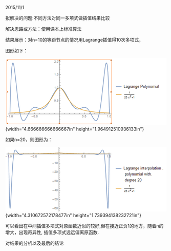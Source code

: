 2015/11/1

拟解决的问题:不同方法对同一多项式做插值结果比较

解决思路或方法：使用课本上标准算法

结果展示：对n=10的等距节点的情况用Lagrange插值得10次多项式，

图形如下：

![](lagrange/media/image1.png){width="4.666666666666667in"
height="1.964912510936133in"}

如果n=20，则图形为：

![](lagrange/media/image2.png){width="4.310672572178477in"
height="1.739394138232721in"}

可以看出在中间插值多项式对原函数近似的较好,但在接近正负1的地方，随着n的增大，出现奇异性,
插值多项式远远偏离原函数.

对结果的分析以及最后的结论
